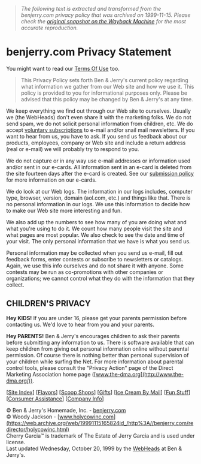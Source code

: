 > *The following text is extracted and transformed from the benjerry.com privacy policy that was archived on 1999-11-15. Please check the [original snapshot on the Wayback Machine](https://web.archive.org/web/19991115165824id_/http%3A//benjerry.com/privacy.html) for the most accurate reproduction.*

# benjerry.com Privacy Statement

You might want to read our [Terms Of Use](https://web.archive.org/web/19991115165824id_/http%3A//benjerry.com/terms.html) too. 

> This Privacy Policy sets forth Ben & Jerry's current policy regarding what information we gather from our Web site and how we use it. This policy is provided to you for informational purposes only. Please be advised that this policy may be changed by Ben & Jerry's at any time.

We keep everything we find out through our Web site to ourselves. Usually we (the WebHeads) don't even share it with the marketing folks. We do not send spam, we do not solicit personal information from children, etc. We do accept [voluntary subscriptions](http://lib.benjerry.com/ca/subscribe-new.html) to e-mail and/or snail mail newsletters. If you want to hear from us, you have to ask. If you send us feedback about our products, employees, company or Web site and include a return address (real or e-mail) we will probably try to respond to you. 

We do not capture or in any way use e-mail addresses or information used and/or sent in our e-cards. All information sent in an e-card is deleted from the site fourteen days after the e-card is created. See our [submission policy](https://web.archive.org/web/19991115165824id_/http%3A//benjerry.com/terms.html#submissions) for more information on our e-cards. 

We do look at our Web logs. The information in our logs includes, computer type, browser, version, domain (aol.com, etc.) and things like that. There is no personal information in our logs. We use this information to decide how to make our Web site more interesting and fun. 

We also add up the numbers to see how many of you are doing what and what you're using to do it. We count how many people visit the site and what pages are most popular. We also check to see the date and time of your visit. The only personal information that we have is what you send us. 

Personal information may be collected when you send us e-mail, fill out feedback forms, enter contests or subscribe to newsletters or catalogs. Again, we use this info ourselves and do not share it with anyone. Some contests may be run as co-promotions with other companies or organizations; we cannot control what they do with the information that they collect. 

## CHILDREN'S PRIVACY

**Hey KIDS!** If you are under 16, please get your parents permission before contacting us. We'd love to hear from you and your parents.

**Hey PARENTS!** Ben & Jerry's encourages children to ask their parents before submitting any information to us. There is software available that can keep children from giving out personal information online without parental permission. Of course there is nothing better than personal supervision of your children while surfing the Net. For more information about parental control tools, please consult the "Privacy Action" page of the Direct Marketing Association home page ([www.the-dma.org](http://www.the-dma.org/)). 

[[Site Index](https://web.archive.org/web/19991115165824id_/http%3A//benjerry.com/indexg.html)] [[Flavors](https://web.archive.org/web/19991115165824id_/http%3A//benjerry.com/product/index.html)] [[Scoop Shops](https://web.archive.org/web/19991115165824id_/http%3A//benjerry.com/scoop/index.html)] [[Gifts](http://store.benjerry.com/)] [[Ice Cream By Mail](http://store.benjerry.com/icecreambymail.html)] [[Fun Stuff](http://euphoria.benjerry.com/fun)] [[Consumer Assistance](https://web.archive.org/web/19991115165824id_/http%3A//benjerry.com/ca/index.html)] [[Company Info](https://web.archive.org/web/19991115165824id_/http%3A//benjerry.com/co-index.html)] 

© Ben & Jerry's Homemade, Inc. - [benjerry.com](http://www.benjerry.com/)  
© Woody Jackson - [www.holycowinc.com](https://web.archive.org/web/19991115165824id_/http%3A//benjerry.com/redirector/holycowinc.html)  
Cherry Garcia™ is trademark of The Estate of Jerry Garcia and is used under license.  
Last updated Wednesday, October 20, 1999 by the [WebHeads](https://web.archive.org/web/19991115165824id_/http%3A//benjerry.com/webhead-feedback.html) at Ben & Jerry's. 
